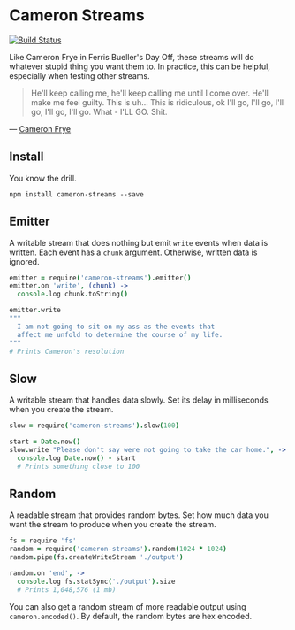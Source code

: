 # Cameron Streams

[![Build Status](https://secure.travis-ci.org/evansolomon/cameron-streams.png?branch=master)](http://travis-ci.org/evansolomon/cameron-streams)

Like Cameron Frye in Ferris Bueller's Day Off, these streams will do whatever stupid thing you want them to. In practice, this can be helpful, especially when testing other streams.

> He'll keep calling me, he'll keep calling me until I come over. He'll make me feel guilty. This is uh... This is ridiculous, ok I'll go, I'll go, I'll go, I'll go, I'll go. What - I'LL GO. Shit.

&mdash; [Cameron Frye](https://www.youtube.com/watch?feature=player_detailpage&v=rIqWSPUh2rY#t=176)

## Install

You know the drill.

`npm install cameron-streams --save`

## Emitter

A writable stream that does nothing but emit `write` events when data is written. Each event has a `chunk` argument. Otherwise, written data is ignored.

```coffeescript
emitter = require('cameron-streams').emitter()
emitter.on 'write', (chunk) ->
  console.log chunk.toString()

emitter.write
"""
  I am not going to sit on my ass as the events that
  affect me unfold to determine the course of my life.
"""
# Prints Cameron's resolution
```

## Slow

A writable stream that handles data slowly. Set its delay in milliseconds when you create the stream.

```coffeescript
slow = require('cameron-streams').slow(100)

start = Date.now()
slow.write "Please don't say were not going to take the car home.", ->
  console.log Date.now() - start
  # Prints something close to 100
```

## Random

A readable stream that provides random bytes. Set how much data you want the stream to produce when you create the stream.

```coffeescript
fs = require 'fs'
random = require('cameron-streams').random(1024 * 1024)
random.pipe(fs.createWriteStream './output')

random.on 'end', ->
  console.log fs.statSync('./output').size
  # Prints 1,048,576 (1 mb)
```

You can also get a random stream of more readable output using `cameron.encoded()`.  By default, the random bytes are hex encoded.
